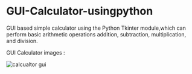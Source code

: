 # GUI-Calculator-usingpython
GUI based simple calculator using the Python Tkinter module,which can perform basic arithmetic operations  addition, subtraction, multiplication, and division.


GUI Calculator images :


![calcualtor gui](https://user-images.githubusercontent.com/68479220/156696911-f6aee20b-79c3-4c7f-ad06-47eaa2f5c544.png)
